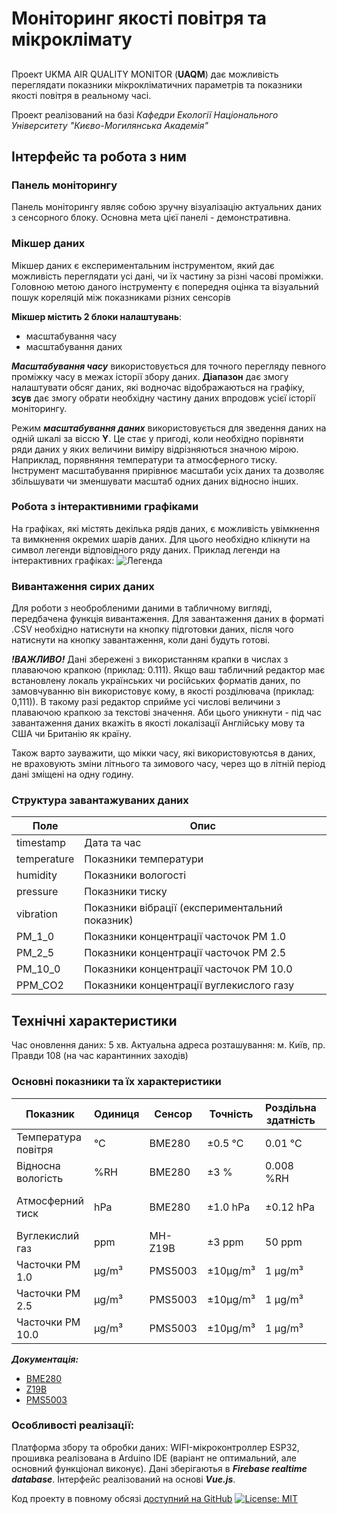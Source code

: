 # Моніторинг якості повітря та мікроклімату
##

Проект UKMA AIR QUALITY MONITOR (**UAQM**)  дає можливість переглядати показники мікрокліматичних параметрів та показники якості повітря в реальному часі.

Проект реалізований на базі *Кафедри Екології Національного Університету "Києво-Могилянська Академія"*  

## Інтерфейс та робота з ним

### Панель моніторингу

Панель моніторингу являє собою зручну візуалізацію актуальних даних з сенсорного блоку. Основна мета цієї панелі - демонстративна.

### Мікшер даних

Мікшер даних є експериментальним інструментом, який дає можливість переглядати усі дані, чи їх частину за різні часові проміжки. Головною метою даного інструменту є попередня оцінка та візуальний пошук кореляцій між показниками різних сенсорів

**Мікшер містить 2 блоки налаштувань**:
- масштабування часу
- масштабування даних

***Масштабування часу*** використовується для точного перегляду певного проміжку часу в межах історії збору даних. **Діапазон** дає змогу налаштувати обсяг даних, які водночас відображаються на графіку, **зсув** дає змогу обрати необхідну частину даних впродовж усієї історії моніторингу.

Режим ***масштабування даних*** використовується для зведення даних на одній шкалі за віссю **Y**. Це стає у пригоді, коли необхідно порівняти ряди даних у яких величини виміру відрізняються значною мірою. Наприклад, порявняння температури та атмосферного тиску. Інструмент масштабування прирівнює масштаби усіх даних та дозволяє збільшувати чи зменшувати масштаб одних даних відносно інших.

### Робота з інтерактивними графіками

На графіках, які містять декілька рядів даних, є можливість увімкнення та вимкнення окремих шарів даних. Для цього необхідно клікнути на символ легенди відповідного ряду даних.
Приклад легенди на інтерактивних графіках: ![Легенда](legend.png)

### Вивантаження сирих даних

Для роботи з необробленими даними в табличному вигляді, передбачена функція вивантаження.
Для завантаження даних в форматі .CSV необхідно натиснути на кнопку підготовки даних, після чого натиснути на кнопку завантаження, коли дані будуть готові.

***!ВАЖЛИВО!***
Дані збережені з використанням крапки в числах з плаваючою крапкою (приклад: 0.111). Якщо ваш табличний редактор має встановлену локаль українських чи російських форматів даних, по замовчуванню він використовує кому, в якості розділювача (приклад: 0,111)). В такому разі редактор сприйме усі числові величини з плаваючою крапкою за текстові значення. Аби цього уникнути - під час завантаження даних вкажіть в якості локалізації Англійську мову та США чи Британію як країну.

Також варто зауважити, що мікки часу, які використовуютсья в даних, не враховують зміни літнього та зимового часу, через що в літній період дані зміщені на одну годину.

### Структура завантажуваних даних
|Поле|Опис|
|--|--|
|timestamp|Дата та час|
|temperature|Показники температури|
|humidity|Показники вологості|
|pressure|Показники тиску|
|vibration|Показники вібрації (експериментальний показник)|
|PM_1_0|Показники концентрації часточок PM 1.0|
|PM_2_5|Показники концентрації часточок PM 2.5|
|PM_10_0|Показники концентрації часточок PM 10.0|
|PPM_CO2|Показники концентрації вуглекислого газу|



## Технічні характеристики

Час оновлення даних: 5 хв.
Актуальна адреса розташування: м. Київ, пр. Правди 108 (на час карантинних заходів)

### Основні показники та їх характеристики

| Показник | Одиниця  | Сенсор  | Точність | Роздільна здатність | Діапазон виміру |
|--|--|--|--|--|--|
|Температура повітря|°C| BME280 | ±0.5 °C | 0.01 °C | -40->+85  °C |
|Відносна вологість|%RH |BME280 | ±3 % | 0.008 %RH | 0->100 %RH |
|Атмосферний тиск|hPa|BME280 | ±1.0 hPa | ±0.12 hPa | 300->1100 hPa |
|Вуглекислий газ|ppm|MH-Z19B | ±3 ppm | 50 ppm | 0->2000 ppm |
|Часточки PM 1.0|μg/m³|PMS5003 | ±10μg/m³ | 1 μg/m³ | 0->500+ μg/m³ |
|Часточки PM 2.5|μg/m³|PMS5003 | ±10μg/m³ | 1 μg/m³ | 0->500+ μg/m³ |
|Часточки PM 10.0|μg/m³|PMS5003 | ±10μg/m³ | 1 μg/m³ | 0->500+ μg/m³ |

***Документація:***
- [BME280](https://www.infinite-electronic.ru/datasheet/97-BME280.pdf)
- [Z19B](https://www.winsen-sensor.com/d/files/infrared-gas-sensor/mh-z19b-co2-ver1_0.pdf)
- [PMS5003](https://www.aqmd.gov/docs/default-source/aq-spec/resources-page/plantower-pms5003-manual_v2-3.pdf)

### Особливості реалізації:

Платформа збору та обробки даних: WIFI-мікроконтроллер ESP32, прошивка реалізована в Arduino IDE (варіант не оптимальний, але основний функціонал виконує).
Дані зберігаютья в ***Firebase realtime database***.
Інтерфейс реалізований на основі ***Vue.js***.  

Код проекту в повному обсязі [доступний на GitHub](https://github.com/rdrill/urbanmonitor)
[![License: MIT](https://img.shields.io/badge/License-MIT-green.svg)](https://opensource.org/licenses/MIT)
